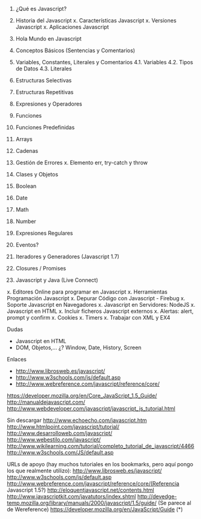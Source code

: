 

1. ¿Qué es Javascript?
2. Historia del Javascript
x. Características Javascript
x. Versiones Javascript
x. Aplicaciones Javascript
3. Hola Mundo en Javascript
4. Conceptos Básicos (Sentencias y Comentarios)


4. Variables, Constantes, Literales y Comentarios
  4.1. Variables
  4.2. Tipos de Datos
  4.3. Literales

5. Estructuras Selectivas
6. Estructuras Repetitivas


7. Expresiones y Operadores
8. Funciones
9. Funciones Predefinidas
10. Arrays
11. Cadenas
12. Gestión de Errores
  x. Elemento err, try-catch y throw
13. Clases y Objetos
14. Boolean
15. Date
16. Math
17. Number
18. Expresiones Regulares
19. Eventos?
20. Iteradores y Generadores (Javascript 1.7)
21. Closures / Promises
22. Javascript y Java (Live Connect)

x. Editores Online para programar en Javascript
x. Herramientas Programación Javascript
x. Depurar Código con Javascript - Firebug
x. Soporte Javascript en Navegadores
x. Javascript en Servidores: NodeJS
x. Javascript en HTML
  x. Incluir ficheros Javascript externos
  x. Alertas: alert, prompt y confirm
  x. Cookies
  x. Timers
x. Trabajar con XML y EX4

Dudas

* Javascript en HTML
* DOM, Objetos,... ¿? Window, Date, History, Screen


Enlaces

* http://www.librosweb.es/javascript/
* http://www.w3schools.com/js/default.asp
* http://www.webreference.com/javascript/reference/core/


https://developer.mozilla.org/en/Core_JavaScript_1.5_Guide/
http://manualdejavascript.com/
http://www.webdeveloper.com/javascript/javascript_js_tutorial.html

Sin descargar
http://www.echoecho.com/javascript.htm
http://www.htmlpoint.com/javascript/tutorial/
http://www.desarrolloweb.com/javascript/
http://www.webestilo.com/javascript/
http://www.wikilearning.com/tutorial/completo_tutorial_de_javascript/4466
http://www.w3schools.com/JS/default.asp

URLs de apoyo (hay muchos tutoriales en los bookmarks, pero aquí pongo los que realmente utilizo):
http://www.librosweb.es/javascript/
http://www.w3schools.com/js/default.asp
http://www.webreference.com/javascript/reference/core/(Referencia Javascript 1.5?)
http://eloquentjavascript.net/contents.html
http://www.javascriptkit.com/javatutors/index.shtml
http://devedge-temp.mozilla.org/library/manuals/2000/javascript/1.5/guide/ (Se parece al de Wereference)
https://developer.mozilla.org/en/JavaScript/Guide (*)
